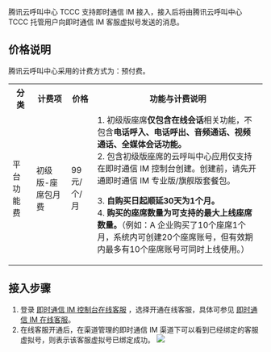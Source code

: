 腾讯云呼叫中心 TCCC 支持即时通信 IM 接入，接入后将由腾讯云呼叫中心 TCCC 托管用户向即时通信 IM 客服虚拟号发送的消息。

## 价格说明
腾讯云呼叫中心采用的计费方式为：预付费。
<table ><tbody ><tr>
<th width="0px" >分类</th><th width="0px" >计费项</th><th width="0px" >价格</th><th width="0px" >功能与计费说明</th></tr>
<tr>
<td>平台功能费<br>
</td>
<td>初级版-座席包月费</td>
<td>99元/个/月</td>
<td>1. 初级版座席<b>仅包含在线会话</b>相关功能，不包含<b>电话呼入、电话呼出、音频通话、视频通话、全媒体会话功能。</b><br>
2. 包含初级版座席的云呼叫中心应用仅支持在即时通信 IM 控制台创建。创建前，请先开通即时通信 IM 专业版/旗舰版套餐包。<p>3. <b>自购买日起顺延30天为1个月。</b><br>
4. <b>购买的座席数量为可支持的最大上线座席数量。</b>（例如：A 企业购买了10个座席1个月，系统内可创建20个座席账号，但有效期内最多有10个座席账号可同时上线使用。）</p></td>
</tr>
</tbody>
</table>

 ## 接入步骤
 1. 登录 [即时通信 IM 控制台在线客服](https://console.cloud.tencent.com/im/online-service) ，选择开通在线客服，具体可参见 [即时通信 IM 在线客服](https://cloud.tencent.com/document/product/269/79100)。
 2. 在线客服开通后，在渠道管理的即时通信 IM 渠道下可以看到已经绑定的客服虚拟号，则表示该客服虚拟号已绑定成功。
 ![](https://qcloudimg.tencent-cloud.cn/raw/5116f8bc010f18f5253fdb87933839e5.png)
